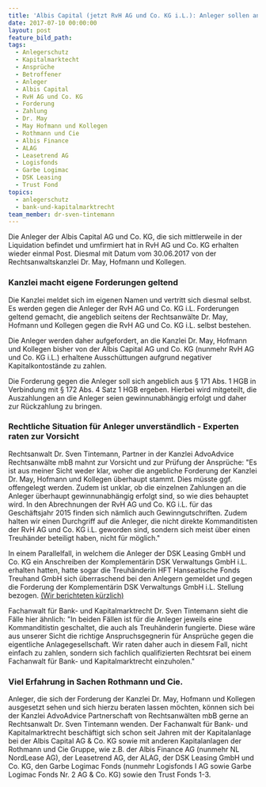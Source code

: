 ```yaml
---
title: 'Albis Capital (jetzt RvH AG und Co. KG i.L.): Anleger sollen an Dr. May, Hofmann und Kollegen zahlen'
date: 2017-07-10 00:00:00
layout: post
feature_bild_path:
tags:
  - Anlegerschutz
  - Kapitalmarktecht
  - Ansprüche
  - Betroffener
  - Anleger
  - Albis Capital
  - RvH AG und Co. KG
  - Forderung
  - Zahlung
  - Dr. May
  - May Hofmann und Kollegen
  - Rothmann und Cie
  - Albis Finance
  - ALAG
  - Leasetrend AG
  - Logisfonds
  - Garbe Logimac
  - DSK Leasing
  - Trust Fond
topics:
  - anlegerschutz
  - bank-und-kapitalmarktrecht
team_member: dr-sven-tintemann
---
```



Die Anleger der Albis Capital AG und Co. KG, die sich mittlerweile in der Liquidation befindet und umfirmiert hat in RvH AG und Co. KG erhalten wieder einmal Post. Diesmal mit Datum vom 30.06.2017 von der Rechtsanwaltskanzlei Dr. May, Hofmann und Kollegen.

### Kanzlei macht eigene Forderungen geltend

Die Kanzlei meldet sich im eigenen Namen und vertritt sich diesmal selbst. Es werden gegen die Anleger der RvH AG und Co. KG i.L. Forderungen geltend gemacht, die angeblich seitens der Rechtsanwälte Dr. May, Hofmann und Kollegen gegen die RvH AG und Co. KG i.L. selbst bestehen.

Die Anleger werden daher aufgefordert, an die Kanzlei Dr. May, Hofmann und Kollegen bisher von der Albis Capital AG und Co. KG (nunmehr RvH AG und Co. KG i.L.) erhaltene Ausschüttungen aufgrund negativer Kapitalkontostände zu zahlen.

Die Forderung gegen die Anleger soll sich angeblich aus § 171 Abs. 1 HGB in Verbindung mit § 172 Abs. 4 Satz 1 HGB ergeben. Hierbei wird mitgeteilt, die Auszahlungen an die Anleger seien gewinnunabhängig erfolgt und daher zur Rückzahlung zu bringen.

### Rechtliche Situation für Anleger unverständlich - Experten raten zur Vorsicht

Rechtsanwalt Dr. Sven Tintemann, Partner in der Kanzlei AdvoAdvice Rechtsanwälte mbB mahnt zur Vorsicht und zur Prüfung der Ansprüche: "Es ist aus meiner Sicht weder klar, woher die angebliche Forderung der Kanzlei Dr. May, Hofmann und Kollegen überhaupt stammt. Dies müsste ggf. offengelegt werden. Zudem ist unklar, ob die einzelnen Zahlungen an die Anleger überhaupt gewinnunabhängig erfolgt sind, so wie dies behauptet wird. In den Abrechnungen der RvH AG und Co. KG i.L. für das Geschäftsjahr 2015 finden sich nämlich auch Gewinngutschriften. Zudem halten wir einen Durchgriff auf die Anleger, die nicht direkte Kommanditisten der RvH AG und Co. KG i.L. geworden sind, sondern sich meist über einen Treuhänder beteiligt haben, nicht für möglich."

In einem Parallelfall, in welchem die Anleger der DSK Leasing GmbH und Co. KG ein Anschreiben der Komplementärin DSK Verwaltungs GmbH i.L. erhalten hatten, hatte sogar die Treuhänderin HFT Hanseatische Fonds Treuhand GmbH sich überraschend bei den Anlegern gemeldet und gegen die Forderung der Komplementärin DSK Verwaltungs GmbH i.L. Stellung bezogen. [(Wir berichteten kürzlich)](http://advoadvice.de/blog/dsk-leasing-treuh%C3%A4nderin-warnt-anleger-vor-zahlung-an-dsk-leasing-verwaltung-gmbh-i-l/)

Fachanwalt für Bank- und Kapitalmarktrecht Dr. Sven Tintemann sieht die Fälle hier ähnlich: "In beiden Fällen ist für die Anleger jeweils eine Kommanditistin geschaltet, die auch als Treuhänderin fungierte. Diese wäre aus unserer Sicht die richtige Anspruchsgegnerin für Ansprüche gegen die eigentliche Anlagegesellschaft. Wir raten daher auch in diesem Fall, nicht einfach zu zahlen, sondern sich fachlich qualifizierten Rechtsrat bei einem Fachanwalt für Bank- und Kapitalmarktrecht einzuholen."

### Viel Erfahrung in Sachen Rothmann und Cie.

Anleger, die sich der Forderung der Kanzlei Dr. May, Hofmann und Kollegen ausgesetzt sehen und sich hierzu beraten lassen möchten, können sich bei der Kanzlei AdvoAdvice Partnerschaft von Rechtsanwälten mbB gerne an Rechtsanwalt Dr. Sven Tintemann wenden. Der Fachanwalt für Bank- und Kapitalmarktrecht beschäftigt sich schon seit Jahren mit der Kapitalanlage bei der Albis Capital AG & Co. KG sowie mit anderen Kapitalanlagen der Rothmann und Cie Gruppe, wie z.B. der Albis Finance AG (nunmehr NL NordLease AG), der Leasetrend AG, der ALAG, der DSK Leasing GmbH und Co. KG, den Garbe Logimac Fonds (nunmehr Logisfonds I AG sowie Garbe Logimac Fonds Nr. 2 AG & Co. KG) sowie den Trust Fonds 1-3.